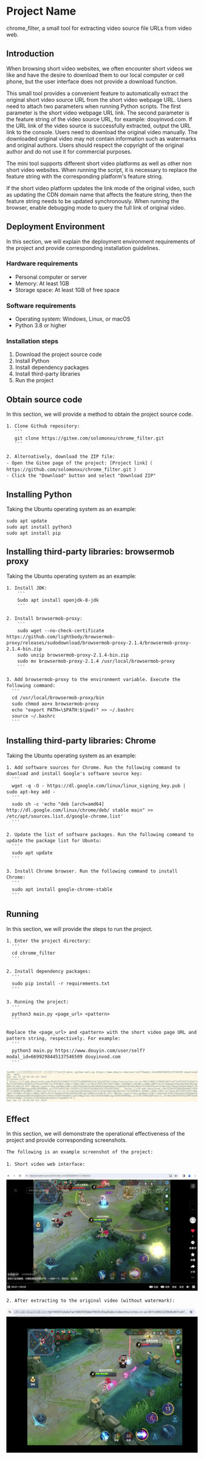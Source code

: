 # Project Name
chrome_filter, a small tool for extracting video source file URLs from video web.

## Introduction
When browsing short video websites, we often encounter short videos we like and have the desire to download them to our local computer or cell phone, but the user interface does not provide a download function.

This small tool provides a convenient feature to automatically extract the original short video source URL from the short video webpage URL. Users need to attach two parameters when running Python scripts. The first parameter is the short video webpage URL link. The second parameter is the feature string of the video source URL, for example: douyinvod.com. If the URL link of the video source is successfully extracted, output the URL link to the console. Users need to download the original video manually.
The downloaded original video may not contain information such as watermarks and original authors. Users should respect the copyright of the original author and do not use it for commercial purposes.

The mini tool supports different short video platforms as well as other non short video websites. When running the script, it is necessary to replace the feature string with the corresponding platform's feature string.

If the short video platform updates the link mode of the original video, such as updating the CDN domain name that affects the feature string, then the feature string needs to be updated synchronously. When running the browser, enable debugging mode to query the full link of original video.

## Deployment Environment
In this section, we will explain the deployment environment requirements of the project and provide corresponding installation guidelines.

### Hardware requirements
- Personal computer or server
- Memory: At least 1GB
- Storage space: At least 1GB of free space

### Software requirements
- Operating system: Windows, Linux, or macOS
- Python 3.8 or higher

### Installation steps
1. Download the project source code
2. Install Python
3. Install dependency packages
4. Install third-party libraries
5. Run the project

## Obtain source code
In this section, we will provide a method to obtain the project source code.

    1. Clone Github repository:
       ```
       git clone https://gitee.com/solomonxu/chrome_filter.git
       ```

    2. Alternatively, download the ZIP file:
    - Open the Gitee page of the project: [Project link]（ https://github.com/solomonxu/chrome_filter.git ）
    - Click the "Download" button and select "Download ZIP"

## Installing Python
Taking the Ubuntu operating system as an example:
   ```
   sudo apt update
   sudo apt install python3
   sudo apt install pip
   ```

## Installing third-party libraries: browsermob proxy
Taking the Ubuntu operating system as an example:

    1. Install JDK:
        ```
        Sudo apt install openjdk-8-jdk
        ```

    2. Install browsermob-proxy:
        ```
        sudo wget --no-check-certificate https://github.com/lightbody/browsermob-proxy/releases/sudodownload/browsermob-proxy-2.1.4/browsermob-proxy-2.1.4-bin.zip
        sudo unzip browsermob-proxy-2.1.4-bin.zip
        sudo mv browsermob-proxy-2.1.4 /usr/local/browsermob-proxy
        ```

    3. Add browsermob-proxy to the environment variable. Execute the following command:
      ```
      cd /usr/local/browsermob-proxy/bin
      sudo chmod ao+x browsermob-proxy
      echo "export PATH=\$PATH:$(pwd)" >> ~/.bashrc
      source ~/.bashrc
      ```

## Installing third-party libraries: Chrome
Taking the Ubuntu operating system as an example:

    1. Add software sources for Chrome. Run the following command to download and install Google's software source key:
      ``` 
      wget -q -O - https://dl.google.com/linux/linux_signing_key.pub | sudo apt-key add -
      ``` 
      sudo sh -c 'echo "deb [arch=amd64] http://dl.google.com/linux/chrome/deb/ stable main" >> /etc/apt/sources.list.d/google-chrome.list'
      ```

    2. Update the list of software packages. Run the following command to update the package list for Ubuntu:
      ```
      sudo apt update
      ```

    3. Install Chrome browser. Run the following command to install Chrome:
      ```
      sudo apt install google-chrome-stable
      ``` 

## Running
In this section, we will provide the steps to run the project.

    1. Enter the project directory:
      ```
      cd chrome_filter
      ```

    2. Install dependency packages:
      ```
      sudo pip install -r requirements.txt
      ```

    3. Running the project:
      ```
      python3 main.py <page_url> <pattern>
      ```

    Replace the <page_url> and <pattern> with the short video page URL and pattern string, respectively. For example:
      ```
      python3 main.py https://www.douyin.com/user/self?modal_id=6699298445137546509 douyinvod.com
      ```
   ![Screenshot](pics/screenshot1.png)

## Effect
In this section, we will demonstrate the operational effectiveness of the project and provide corresponding screenshots.

    The following is an example screenshot of the project:

    1. Short video web interface:

   ![Project Effect](pics/screenshot2.png)

    2. After extracting to the original video (without watermark):

   ![Project Effect](pics/screenshot3.png)
